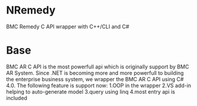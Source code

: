 NRemedy
=======

BMC Remedy C API wrapper with C++/CLI and C#

Base
=======
BMC AR C API is the most powerfull api which is originally support by BMC AR System.
Since .NET is becoming more and more powerfull to building the enterprise business system, we wrapper the BMC AR C API using C# 4.0.
The following feature is support now:
1.OOP in the wrapper
2.VS add-in helping to auto-generate model
3.query using linq
4.most entry api is included
